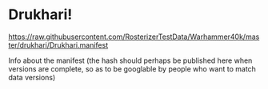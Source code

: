 # Drukhari!

https://raw.githubusercontent.com/RosterizerTestData/Warhammer40k/master/drukhari/Drukhari.manifest

Info about the manifest (the hash should perhaps be published here when versions are complete, so as to be googlable by people who want to match data versions)
